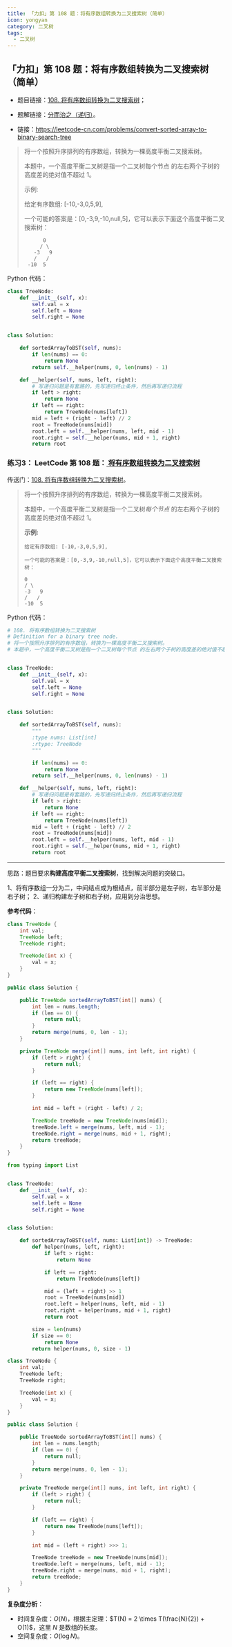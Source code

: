 ```yaml
---
title: 「力扣」第 108 题：将有序数组转换为二叉搜索树（简单）
icon: yongyan
category: 二叉树
tags:
  - 二叉树
---
```


## 「力扣」第 108 题：将有序数组转换为二叉搜索树（简单）

+ 题目链接：[108. 将有序数组转换为二叉搜索树](https://leetcode-cn.com/problems/convert-sorted-array-to-binary-search-tree/)；
+ 题解链接：[分而治之（递归）](https://leetcode-cn.com/problems/convert-sorted-array-to-binary-search-tree/solution/fen-er-zhi-zhi-di-gui-by-liweiwei1419/)。

+ 链接：https://leetcode-cn.com/problems/convert-sorted-array-to-binary-search-tree

> 将一个按照升序排列的有序数组，转换为一棵高度平衡二叉搜索树。
>
> 本题中，一个高度平衡二叉树是指一个二叉树每个节点 的左右两个子树的高度差的绝对值不超过 1。
>
> 示例:
>
> 给定有序数组: [-10,-3,0,5,9],
>
> 一个可能的答案是：[0,-3,9,-10,null,5]，它可以表示下面这个高度平衡二叉搜索树：
>
> ```
>       0
>      / \
>    -3   9
>    /   /
>  -10  5
> ```
>

Python 代码：

```python
class TreeNode:
    def __init__(self, x):
        self.val = x
        self.left = None
        self.right = None


class Solution:

    def sortedArrayToBST(self, nums):
        if len(nums) == 0:
            return None
        return self.__helper(nums, 0, len(nums) - 1)

    def __helper(self, nums, left, right):
        # 写递归问题是有套路的，先写递归终止条件，然后再写递归流程
        if left > right:
            return None
        if left == right:
            return TreeNode(nums[left])
        mid = left + (right - left) // 2
        root = TreeNode(nums[mid])
        root.left = self.__helper(nums, left, mid - 1)
        root.right = self.__helper(nums, mid + 1, right)
        return root
```









### 练习3： LeetCode 第 108 题：[ 将有序数组转换为二叉搜索树](https://leetcode-cn.com/problems/convert-sorted-array-to-binary-search-tree/)

传送门：[108. 将有序数组转换为二叉搜索树](https://leetcode-cn.com/problems/convert-sorted-array-to-binary-search-tree/)。

> 将一个按照升序排列的有序数组，转换为一棵高度平衡二叉搜索树。
>
> 本题中，一个高度平衡二叉树是指一个二叉树*每个节点* 的左右两个子树的高度差的绝对值不超过 1。
>
> **示例:**
>
> ```
> 给定有序数组: [-10,-3,0,5,9],
> 
> 一个可能的答案是：[0,-3,9,-10,null,5]，它可以表示下面这个高度平衡二叉搜索树：
> 
> 0
> / \
> -3   9
> /   /
> -10  5
> ```

Python 代码：

```python
# 108. 将有序数组转换为二叉搜索树
# Definition for a binary tree node.
# 将一个按照升序排列的有序数组，转换为一棵高度平衡二叉搜索树。
# 本题中，一个高度平衡二叉树是指一个二叉树每个节点 的左右两个子树的高度差的绝对值不超过 1。


class TreeNode:
    def __init__(self, x):
        self.val = x
        self.left = None
        self.right = None


class Solution:

    def sortedArrayToBST(self, nums):
        """
        :type nums: List[int]
        :rtype: TreeNode
        """

        if len(nums) == 0:
            return None
        return self.__helper(nums, 0, len(nums) - 1)

    def __helper(self, nums, left, right):
        # 写递归问题是有套路的，先写递归终止条件，然后再写递归流程
        if left > right:
            return None
        if left == right:
            return TreeNode(nums[left])
        mid = left + (right - left) // 2
        root = TreeNode(nums[mid])
        root.left = self.__helper(nums, left, mid - 1)
        root.right = self.__helper(nums, mid + 1, right)
        return root

```

---



思路：题目要求**构建高度平衡二叉搜索树**，找到解决问题的突破口。

1、将有序数组一分为二，中间结点成为根结点，前半部分是左子树，右半部分是右子树；
2、递归构建左子树和右子树，应用到分治思想。

**参考代码**：


```Java []
class TreeNode {
    int val;
    TreeNode left;
    TreeNode right;

    TreeNode(int x) {
        val = x;
    }
}

public class Solution {

    public TreeNode sortedArrayToBST(int[] nums) {
        int len = nums.length;
        if (len == 0) {
            return null;
        }
        return merge(nums, 0, len - 1);
    }

    private TreeNode merge(int[] nums, int left, int right) {
        if (left > right) {
            return null;
        }

        if (left == right) {
            return new TreeNode(nums[left]);
        }

        int mid = left + (right - left) / 2;

        TreeNode treeNode = new TreeNode(nums[mid]);
        treeNode.left = merge(nums, left, mid - 1);
        treeNode.right = merge(nums, mid + 1, right);
        return treeNode;
    }
}
```
```Python []
from typing import List


class TreeNode:
    def __init__(self, x):
        self.val = x
        self.left = None
        self.right = None


class Solution:

    def sortedArrayToBST(self, nums: List[int]) -> TreeNode:
        def helper(nums, left, right):
            if left > right:
                return None

            if left == right:
                return TreeNode(nums[left])

            mid = (left + right) >> 1
            root = TreeNode(nums[mid])
            root.left = helper(nums, left, mid - 1)
            root.right = helper(nums, mid + 1, right)
            return root

        size = len(nums)
        if size == 0:
            return None
        return helper(nums, 0, size - 1)
```
```C++ []
class TreeNode {
    int val;
    TreeNode left;
    TreeNode right;

    TreeNode(int x) {
        val = x;
    }
}

public class Solution {

    public TreeNode sortedArrayToBST(int[] nums) {
        int len = nums.length;
        if (len == 0) {
            return null;
        }
        return merge(nums, 0, len - 1);
    }

    private TreeNode merge(int[] nums, int left, int right) {
        if (left > right) {
            return null;
        }

        if (left == right) {
            return new TreeNode(nums[left]);
        }

        int mid = (left + right) >>> 1;

        TreeNode treeNode = new TreeNode(nums[mid]);
        treeNode.left = merge(nums, left, mid - 1);
        treeNode.right = merge(nums, mid + 1, right);
        return treeNode;
    }
}
```

**复杂度分析**：

+ 时间复杂度：$O(N)$，根据主定理：$T(N) = 2 \times T(\frac{N}{2}) + O(1)$，这里 $N$ 是数组的长度。
+ 空间复杂度：$O(\log N)$。
